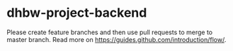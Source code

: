 # dhbw-project-backend

Please create feature branches and then use pull requests to merge to master branch.
Read more on https://guides.github.com/introduction/flow/.
